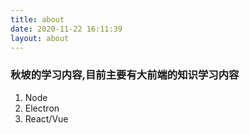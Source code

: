 ```yaml
---
title: about
date: 2020-11-22 16:11:39
layout: about
---
```

### 秋坡的学习内容,目前主要有大前端的知识学习内容

1. Node
2. Electron
3. React/Vue